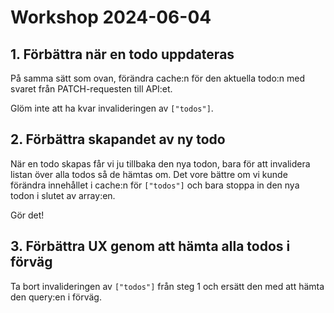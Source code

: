 # Workshop 2024-06-04

## 1. Förbättra när en todo uppdateras

På samma sätt som ovan, förändra cache:n för den aktuella todo:n med svaret från PATCH-requesten till API:et.

Glöm inte att ha kvar invalideringen av `["todos"]`.

## 2. Förbättra skapandet av ny todo

När en todo skapas får vi ju tillbaka den nya todon, bara för att invalidera listan över alla todos så de hämtas om. Det vore bättre om vi kunde förändra innehållet i cache:n för `["todos"]` och bara stoppa in den nya todon i slutet av array:en.

Gör det!

## 3. Förbättra UX genom att hämta alla todos i förväg

Ta bort invalideringen av `["todos"]` från steg 1 och ersätt den med att hämta den query:en i förväg.

